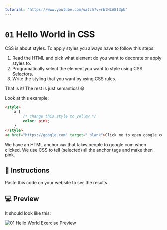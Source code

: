 ```yaml
---
tutorial: "https://www.youtube.com/watch?v=rbtHLA813pU"
---
```

# `01` Hello World in CSS

CSS is about styles. To apply styles you always have to follow this steps:

1. Read the HTML and pick what element do you want to decorate or apply styles to.
2. Programatically select the element you want to style using CSS Selectors.
3. Write the styling that you want by using CSS rules.

That is it! The rest is just semantics! 😁

Look at this example:

```HTML
<style>
    a {
        /* change this style to yellow */
        color: pink;
    }
</style>
<a href="https://google.com" target="_blank">Click me to open google.com</a>
```

We have an HTML anchor `<a>` that takes people to google.com when clicked.
We use CSS to tell (selected) all the anchor tags and make then pink.

## 📝 Instructions

Paste this code on your website to see the results.

## 💻 Preview

It should look like this:

![01 Hello World Exercise Preview](https://github.com/4GeeksAcademy/css-tutorial-exercises-course/blob/master/.learn/assets/01-1.png?raw=true)
